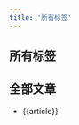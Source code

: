 ```yaml
---
title: '所有标签'
---
```


## 所有标签


<v-tag v-for="tag in tag_list" :options="tag" :search="search"></v-tag>

## 全部文章
<ul v-for="article in tag_list" class="article">
    <li>{{article}}</li>
</ul>

<script>
module.exports = {
    data(){
        return {
            tag_list:[
                {tagName:'All',title:'全部',articles:10},
                {tagName:'Vue',title:'Vue',articles:10},
                {tagName:'Js',title:'Js',articles:8},
                {tagName:'React',title:'React',articles:12},
                {tagName:'Git',title:'Git',articles:12},
                {tagName:'NodeJs',title:'NodeJs',articles:12},
                {tagName:'Ajax',title:'Ajax',articles:12},
                {tagName:'Express',title:'Express',articles:12},
                {tagName:'Koa',title:'Koa',articles:12},
                {tagName:'Canvas',title:'Canvas',articles:12},
                {tagName:'WebGl',title:'WebGl',articles:12},
                {tagName:'Gulp',title:'Gulp',articles:12},
                {tagName:'Webpack',title:'Webpack',articles:12},
                {tagName:'Python',title:'Python',articles:12},
                {tagName:'Other',title:'其他',articles:12},
            ]
        }
    },
    methods:{
        search(tag){
            console.log(tag)
        }
    },
    mounted(){
        console.log(this.$site)
    }
}

</script>

<style lang="stylus">
.article
    p
        color:red

</style>